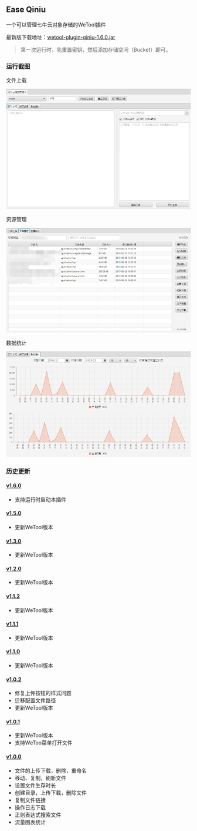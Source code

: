 ## Ease Qiniu

一个可以管理七牛云对象存储的WeTool插件

最新版下载地址：[wetool-plugin-qiniu-1.6.0.jar](http://share.qiniu.easepan.xyz/tool/wetool/plugin/wetool-plugin-qiniu-1.6.0.jar)

> 第一次运行时，先重置密钥，然后添加存储空间（Bucket）即可。

### 运行截图

文件上载

![qiniu_1](images/qiniu_1.png)

资源管理

![qiniu_1](images/qiniu_2.png)

数据统计

![qiniu_1](images/qiniu_3.png)

### 历史更新

#### [v1.6.0](http://share.qiniu.easepan.xyz/tool/wetool/plugin/wetool-plugin-qiniu-1.6.0.jar)

- 支持运行时启动本插件

#### [v1.5.0](http://share.qiniu.easepan.xyz/tool/wetool/plugin/wetool-plugin-qiniu-1.5.0.jar)

- 更新WeTool版本

#### [v1.3.0](http://share.qiniu.easepan.xyz/tool/wetool/plugin/wetool-plugin-qiniu-1.3.0.jar)

- 更新WeTool版本

#### [v1.2.0](http://share.qiniu.easepan.xyz/tool/wetool/plugin/wetool-plugin-qiniu-1.2.0.jar)

- 更新WeTool版本

#### [v1.1.2](http://share.qiniu.easepan.xyz/tool/wetool/plugin/wetool-plugin-qiniu-1.1.2.jar)

- 更新WeTool版本

#### [v1.1.1](http://share.qiniu.easepan.xyz/tool/wetool/plugin/wetool-plugin-qiniu-1.1.1.jar)

- 更新WeTool版本

#### [v1.1.0](http://share.qiniu.easepan.xyz/tool/wetool/plugin/wetool-plugin-qiniu-1.1.0.jar)

- 更新WeTool版本

#### [v1.0.2](http://share.qiniu.easepan.xyz/tool/wetool/plugin/wetool-plugin-qiniu-1.0.2.jar)

- 修复上传按钮的样式问题
- 迁移配置文件路径
- 更新WeTool版本

#### [v1.0.1](http://share.qiniu.easepan.xyz/tool/wetool/plugin/wetool-plugin-qiniu-1.0.1.jar)

- 更新WeTool版本
- 支持WeToo菜单打开文件

#### [v1.0.0](http://share.qiniu.easepan.xyz/tool/wetool/plugin/wetool-plugin-qiniu-1.0.0.jar)

- 文件的上传下载，删除，重命名
- 移动、复制，刷新文件
- 设置文件生存时长
- 创建目录，上传下载，删除文件
- 复制文件链接
- 操作日志下载
- 正则表达式搜索文件
- 流量图表统计
